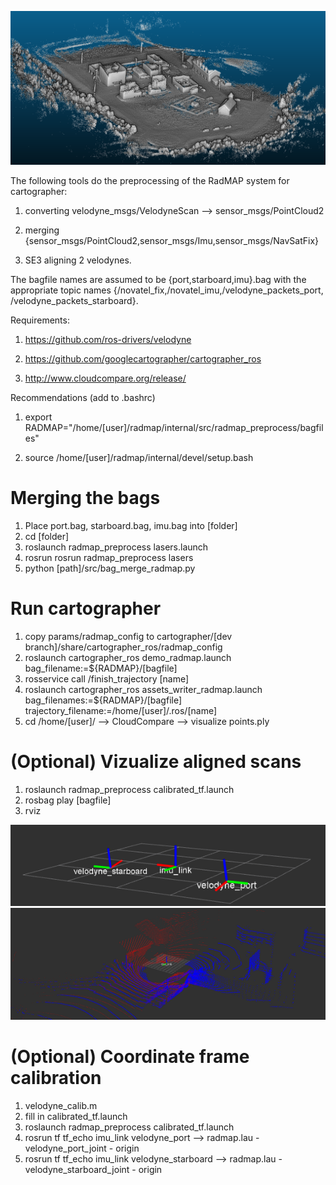 ![Alt text](images/example_cloud.png?raw=true "Title")


The following tools do the preprocessing of the RadMAP system for cartographer:

1. converting velodyne_msgs/VelodyneScan --> sensor_msgs/PointCloud2

2. merging {sensor_msgs/PointCloud2,sensor_msgs/Imu,sensor_msgs/NavSatFix}

3. SE3 aligning 2 velodynes. 

The bagfile names are assumed to be {port,starboard,imu}.bag with the appropriate topic names {/novatel_fix,/novatel_imu,/velodyne_packets_port, /velodyne_packets_starboard}.

Requirements:

1. https://github.com/ros-drivers/velodyne

2. https://github.com/googlecartographer/cartographer_ros

3. http://www.cloudcompare.org/release/

Recommendations (add to .bashrc)

1. export RADMAP="/home/[user]/radmap/internal/src/radmap_preprocess/bagfiles"

2. source /home/[user]/radmap/internal/devel/setup.bash

# Merging the bags
1. Place port.bag, starboard.bag, imu.bag into [folder]
2. cd [folder]
3. roslaunch radmap_preprocess lasers.launch 
4. rosrun  rosrun radmap_preprocess lasers 
5. python [path]/src/bag_merge_radmap.py

# Run cartographer
1. copy params/radmap_config to cartographer/[dev branch]/share/cartographer_ros/radmap_config
2. roslaunch cartographer_ros demo_radmap.launch bag_filename:=${RADMAP}/[bagfile]
3. rosservice call /finish_trajectory [name]
4. roslaunch cartographer_ros assets_writer_radmap.launch bag_filenames:=${RADMAP}/[bagfile] trajectory_filename:=/home/[user]/.ros/[name]
5. cd /home/[user]/ --> CloudCompare --> visualize points.ply

# (Optional) Vizualize aligned scans
1. roslaunch radmap_preprocess calibrated_tf.launch
2. rosbag play [bagfile]
3. rviz

![Alt text](images/coord_frames.png?raw=true "Title")
![Alt text](images/aligned_scans.png?raw=true "Title")

# (Optional) Coordinate frame calibration
1. velodyne_calib.m
2. fill in calibrated_tf.launch
3. roslaunch radmap_preprocess calibrated_tf.launch
4. rosrun tf tf_echo imu_link velodyne_port --> radmap.lau -velodyne_port_joint - origin
5. rosrun tf tf_echo imu_link velodyne_starboard --> radmap.lau - velodyne_starboard_joint - origin
